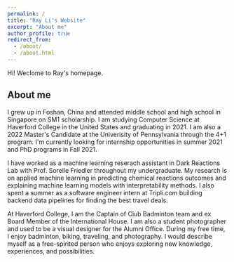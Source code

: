 ```yaml
---
permalink: /
title: "Ray Li's Website"
excerpt: "About me"
author_profile: true
redirect_from: 
  - /about/
  - /about.html
---
```


Hi! Weclome to Ray's homepage. 

About me
------

I grew up in Foshan, China and attended middle school and high school in Singapore on SM1 scholarship. I am studying Computer Science at Haverford College in the United States and graduating in 2021. I am also a 2022 Master's Candidate at the Univerisity of Pennsylvania through the 4+1 program. I'm currently looking for internship opportunities in summer 2021 and PhD programs in Fall 2021.

I have worked as a machine learning reserach assistant in Dark Reactions Lab with Prof. Sorelle Friedler throughout my undergraduate. My research is on applied machine learning in predicting chemical reactions outcomes and explaining machine learning models with interpretability methods. I also spent a summer as a software engineer intern at Tripli.com building backend data pipelines for finding the best travel deals.

At Haverford College, I am the Captain of Club Badminton team and ex Board Member of the International House. I am also a student photographer and used to be a visual designer for the Alumni Office. During my free time, I enjoy badminton, biking, traveling, and photography. I would describe myself as a free-spirited person who enjoys exploring new knowledge, experiences, and possibilities.
